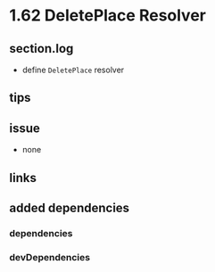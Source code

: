 # 1.62 DeletePlace Resolver

## section.log

- define `DeletePlace` resolver

## tips

## issue

- none

## links

## added dependencies

### dependencies

### devDependencies
